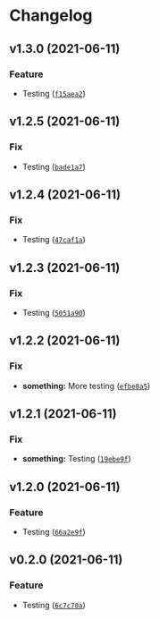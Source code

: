 # Changelog

<!--next-version-placeholder-->

## v1.3.0 (2021-06-11)
### Feature
* Testing ([`f15aea2`](https://github.com/branchvincent/playground/commit/f15aea2b212a5dccec334fd1e15e0d3ab720639a))

## v1.2.5 (2021-06-11)
### Fix
* Testing ([`bade1a7`](https://github.com/branchvincent/playground/commit/bade1a7cce16adc9fe253df31ed3ae727a2b6228))

## v1.2.4 (2021-06-11)
### Fix
* Testing ([`47caf1a`](https://github.com/branchvincent/playground/commit/47caf1afc1fd56c52702350438e88b86e97289c5))

## v1.2.3 (2021-06-11)
### Fix
* Testing ([`5051a90`](https://github.com/branchvincent/playground/commit/5051a906063249550cc79950d32d13d8c785417d))

## v1.2.2 (2021-06-11)
### Fix
* **something:** More testing ([`efbe8a5`](https://github.com/branchvincent/playground/commit/efbe8a5bc47edc914df827b27b08190a37f75413))

## v1.2.1 (2021-06-11)
### Fix
* **something:** Testing ([`19ebe9f`](https://github.com/branchvincent/playground/commit/19ebe9f33efc0e8f00fe7707fa41a7f1edee08df))

## v1.2.0 (2021-06-11)
### Feature
* Testing ([`66a2e9f`](https://github.com/branchvincent/playground/commit/66a2e9f3ae6bd12d15a98076708dca4d96a71da9))

## v0.2.0 (2021-06-11)
### Feature
* Testing ([`6c7c70a`](https://github.com/branchvincent/playground/commit/6c7c70a613901de1c4d111e87db481e0620f5c1f))
